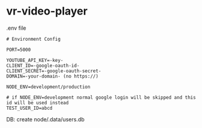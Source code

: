 # vr-video-player

.env file

```
# Environment Config

PORT=5000

YOUTUBE_API_KEY=-key-
CLIENT_ID=-google-oauth-id-
CLIENT_SECRET=-google-oauth-secret-
DOMAIN=-your-domain- (no https://)

NODE_ENV=development/production

# if NODE_ENV=development normal google login will be skipped and this id will be used instead
TEST_USER_ID=abcd
```

DB: create node/.data/users.db
